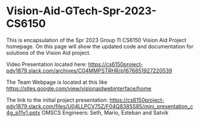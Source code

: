 # Vision-Aid-GTech-Spr-2023-CS6150

This is encapsulation of the Spr 2023 Group 11 CS6150 Vision Aid Project homepage. On this page will show the updated code and documentation for solutions
of the Vision Aid project.

Video Presentation located here: https://cs6150project-pdv1879.slack.com/archives/C04MMPSTRHR/p1676851927220539

The Team Webpage is located at this like https://sites.google.com/view/visionaidwebinterface/home



The link to the initial project presentation: https://cs6150project-pdv1879.slack.com/files/U04LLPCV75Z/F04Q8385S85/mini_presentation_c4g_p11v1.pptx
OMSCS Engineers: Seth, Mario, Esteban and Satvik
